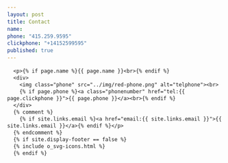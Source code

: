 ```yaml
---
layout: post
title: Contact
name:
phone: "415.259.9595"
clickphone: "+14152599595"
published: true
---
```


<section id="contact" class="contact container-fluid">
  <div class="row text-center">
    <div class="col-sm-12">

      <p>{% if page.name %}{{ page.name }}<br>{% endif %}
      <div>
        <img class="phone" src="../img/red-phone.png" alt="telphone"><br>
        {% if page.phone %}<a class="phonenumber" href="tel:{{ page.clickphone }}">{{ page.phone }}</a><br>{% endif %}
      </div>
      {% comment %}
        {% if site.links.email %}<a href="email:{{ site.links.email }}">{{ site.links.email }}</a>{% endif %}</p>
      {% endcomment %}
      {% if site.display-footer == false %}
      {% include o_svg-icons.html %}
      {% endif %}
  </div>
</section>
